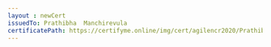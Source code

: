 ```yaml
--- 
layout : newCert 
issuedTo: Prathibha  Manchirevula 
certificatePath: https://certifyme.online/img/cert/agilencr2020/PrathibhaManchirevula_d61ec.png
--- 
```

